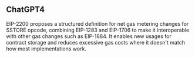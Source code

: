 ## ChatGPT4

EIP-2200 proposes a structured definition for net gas metering changes for SSTORE opcode, combining EIP-1283 and EIP-1706 to make it interoperable with other gas changes such as EIP-1884. It enables new usages for contract storage and reduces excessive gas costs where it doesn't match how most implementations work.
